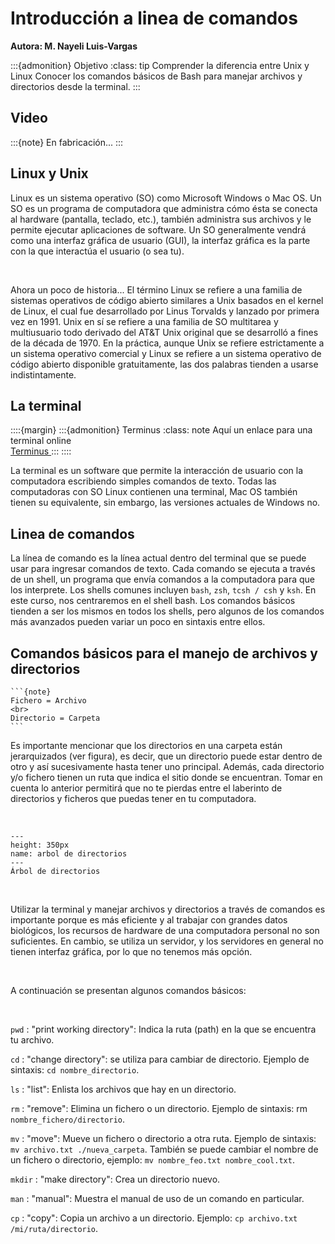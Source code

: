 

# Introducción a linea de comandos
**Autora: M. Nayeli Luis-Vargas**

:::{admonition} Objetivo
:class: tip
Comprender la diferencia entre Unix y Linux
Conocer los comandos básicos de Bash para manejar archivos y directorios desde la terminal.
:::

## Video

:::{note}
En fabricación...
:::


## Linux y Unix

Linux es un sistema operativo (SO) como Microsoft Windows o Mac OS. Un SO es un programa de computadora que administra cómo ésta se conecta al hardware (pantalla, teclado, etc.), también administra sus archivos y le permite ejecutar aplicaciones de software. Un SO generalmente vendrá como una interfaz gráfica de usuario (GUI), la interfaz gráfica es la parte con la que interactúa el usuario (o sea tu).

<br>

Ahora un poco de historia... El término Linux se refiere a una familia de sistemas operativos de código abierto similares a Unix basados en el kernel de Linux, el cual fue desarrollado por Linus Torvalds y lanzado por primera vez en 1991. Unix en sí se refiere a una familia de SO multitarea y multiusuario todo derivado del AT&T Unix original que se desarrolló a fines de la década de 1970. En la práctica, aunque Unix se refiere estrictamente a un sistema operativo comercial y Linux se refiere a un sistema operativo de código abierto disponible gratuitamente, las dos palabras tienden a usarse indistintamente.

## La terminal
::::{margin}
:::{admonition} Terminus
:class: note
Aquí un enlace para una terminal online
<br>
<a href = "https://web.mit.edu/mprat/Public/web/Terminus/Web/main.html"> Terminus </a>
:::
::::

La terminal es un software que permite la interacción de usuario con la computadora escribiendo simples comandos de texto. Todas las computadoras con SO Linux contienen una terminal, Mac OS también tienen su equivalente, sin embargo, las versiones actuales de Windows no.

## Linea de comandos

La línea de comando es la línea actual dentro del terminal que se puede usar para ingresar comandos de texto. Cada comando se ejecuta a través de un shell, un programa que envía comandos a la computadora para que los interprete. Los shells comunes incluyen `bash`, `zsh`, `tcsh / csh` y `ksh`. En este curso, nos centraremos en el shell bash. Los comandos básicos tienden a ser los mismos en todos los shells, pero algunos de los comandos más avanzados pueden variar un poco en sintaxis entre ellos.

## Comandos básicos para el manejo de archivos y directorios

````{margin}
```{note}
Fichero = Archivo
<br>
Directorio = Carpeta
```
````

Es importante mencionar que los directorios en una carpeta están jerarquizados (ver figura), es decir, que un directorio puede estar dentro de otro y así sucesivamente hasta tener uno principal. Además, cada directorio y/o fichero tienen un ruta que indica el sitio donde se encuentran. Tomar en cuenta lo anterior permitirá que no te pierdas entre el laberinto de directorios y ficheros que puedas tener en tu computadora.

<br>

```{figure} images/directory_tree.png
---
height: 350px
name: arbol de directorios
---
Árbol de directorios
```

<br>

Utilizar la terminal y manejar archivos y directorios a través de comandos es importante porque es más eficiente y al trabajar con grandes datos biológicos, los recursos de hardware de una computadora personal no son suficientes. En cambio, se utiliza un servidor, y los servidores en general no tienen interfaz gráfica, por lo que no tenemos más opción.

<br>

A continuación se presentan algunos comandos básicos:

<br>

`pwd`
: "print working directory": Indica la ruta (path) en la que se encuentra tu archivo.

`cd`
: "change directory": se utiliza para cambiar de directorio. Ejemplo de sintaxis: `cd nombre_directorio`.

`ls`
: "list": Enlista los archivos que hay en un directorio.

`rm`
: "remove": Elimina un fichero o un directorio. Ejemplo de sintaxis: rm `nombre_fichero/directorio`.

`mv`
: "move": Mueve un fichero o directorio a otra ruta. Ejemplo de sintaxis: `mv archivo.txt ./nueva_carpeta`. También se puede cambiar el nombre de un fichero o directorio, ejemplo: `mv nombre_feo.txt nombre_cool.txt`.

`mkdir`
: "make directory": Crea un directorio nuevo.

`man`
: "manual": Muestra el manual de uso de un comando en particular.

`cp`
: "copy": Copia un archivo a un directorio. Ejemplo: `cp archivo.txt /mi/ruta/directorio`.
